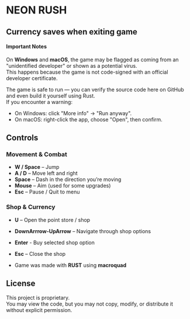 # NEON RUSH
## Currency saves when exiting game


#### Important Notes

On **Windows** and **macOS**, the game may be flagged as coming from an "unidentified developer" or shown as a potential virus.  
This happens because the game is not code-signed with an official developer certificate.  

The game is safe to run — you can verify the source code here on GitHub and even build it yourself using Rust.  
If you encounter a warning:  

- On Windows: click "More info" → "Run anyway".  
- On macOS: right-click the app, choose "Open", then confirm.

## Controls

### Movement & Combat
- **W / Space** – Jump  
- **A / D** – Move left and right  
- **Space** – Dash in the direction you’re moving  
- **Mouse** – Aim (used for some upgrades)  
- **Esc** – Pause / Quit to menu  

### Shop & Currency
- **U** – Open the point store / shop  
- **DownArrrow-UpArrow** – Navigate through shop options  
- **Enter** - Buy selected shop option
- **Esc** – Close the shop  

  
- Game was made with  **RUST** using **macroquad**

## License
This project is proprietary.  
You may view the code, but you may not  copy, modify, or distribute it without explicit permission.  
